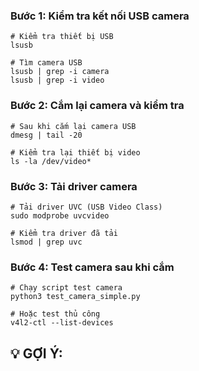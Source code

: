 ### Bước 1: Kiểm tra kết nối USB camera
```
# Kiểm tra thiết bị USB
lsusb

# Tìm camera USB
lsusb | grep -i camera
lsusb | grep -i video
```
### Bước 2: Cắm lại camera và kiểm tra
```
# Sau khi cắm lại camera USB
dmesg | tail -20

# Kiểm tra lại thiết bị video
ls -la /dev/video*
```
### Bước 3: Tải driver camera
```
# Tải driver UVC (USB Video Class)
sudo modprobe uvcvideo

# Kiểm tra driver đã tải
lsmod | grep uvc
```
### Bước 4: Test camera sau khi cắm
```
# Chạy script test camera
python3 test_camera_simple.py

# Hoặc test thủ công
v4l2-ctl --list-devices
```
## 💡 GỢI Ý:
